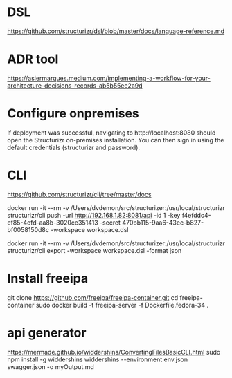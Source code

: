 # DSL
https://github.com/structurizr/dsl/blob/master/docs/language-reference.md

# ADR tool
https://asiermarques.medium.com/implementing-a-workflow-for-your-architecture-decisions-records-ab5b55ee2a9d


# Configure onpremises

<!-- https://structurizr.com/share/18571/documentation -->

If deployment was successful, navigating to http://localhost:8080 should open the Structurizr on-premises installation. You can then sign in using the default credentials (structurizr and password).

# CLI

<!-- https://github.com/structurizr/cli -->
https://github.com/structurizr/cli/tree/master/docs

docker run -it --rm -v /Users/dvdemon/src/structurizer:/usr/local/structurizr structurizr/cli push -url http://192.168.1.82:8081/api -id 1 -key f4efddc4-ef85-4efd-aa8b-3020ce351413 -secret 470bb115-9aa6-43ec-b827-bf0058150d8c -workspace workspace.dsl

docker run -it --rm -v /Users/dvdemon/src/structurizer:/usr/local/structurizr structurizr/cli export -workspace workspace.dsl -format json

# Install freeipa

<!-- https://itsecforu.ru/2021/09/01/%F0%9F%90%B3-%D0%B7%D0%B0%D0%BF%D1%83%D1%81%D0%BA-%D1%81%D0%B5%D1%80%D0%B2%D0%B5%D1%80%D0%B0-freeipa-%D0%B2-%D0%BA%D0%BE%D0%BD%D1%82%D0%B5%D0%B9%D0%BD%D0%B5%D1%80%D0%B0%D1%85-docker-podman/ -->

git clone https://github.com/freeipa/freeipa-container.git
cd freeipa-container
sudo docker build -t freeipa-server -f Dockerfile.fedora-34 .

# api generator
https://mermade.github.io/widdershins/ConvertingFilesBasicCLI.html
sudo npm install -g widdershins
widdershins --environment env.json swagger.json -o myOutput.md
